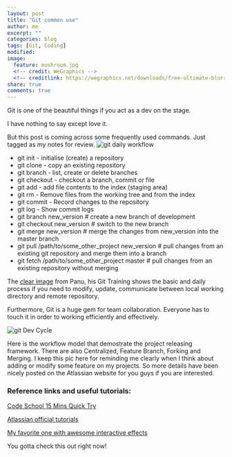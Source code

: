 ```yaml
---
layout: post
title: "Git common use"
author: me
excerpt: ""
categories: blog
tags: [Git, Coding]
modified:
image:
  feature: mushroom.jpg
  <!-- credit: WeGraphics -->
  <!-- creditlink: https://wegraphics.net/downloads/free-ultimate-blurred-background-pack/ -->
share: true
comments: true
---
```


Git is one of the beautiful things if you act as a dev on the stage.

I have nothing to say except love it.

But this post is coming across some frequently used commands. Just tagged as my notes for review.
![git daily workflow](https://1.bp.blogspot.com/--uNcah6YUSw/UZaB5xCzMNI/AAAAAAAAAhs/khSzRB0MIkc/s1600/git_everthing_is_local.png)

* git init - initialise (create) a repository
* git clone - copy an existing repository
* git branch - list, create or delete branches
* git checkout - checkout a branch, commit or file
* git add - add file contents to the index (staging area)
* git rm - Remove files from the working tree and from the index
* git commit - Record changes to the repository
* git log - Show commit logs
* git branch new_version # create a new branch of development  
* git checkout new_version # switch to the new branch  
* git merge new_version # merge the changes from new_version into the master branch  
* git pull /path/to/some_other_project new_version # pull changes from an existing git repository and merge them into a branch  
* git fetch /path/to/some_other_project master # pull changes from an existing repository without merging 

The [clear image](https://members.sange.fi/~atehwa/slides/git-slides.html) from Panu, his Git Training shows the basic and daily process if you need to modify, update, communicate between local working directory and remote repository.

Furthermore,
Git is a huge gem for team collaboration. Everyone has to touch it in order to working efficiently and effectively.

![git Dev Cycle](https://backlog.com/app/themes/backlog-child/assets/img/guides/git/collaboration/using_branches_002.png)

Here is the workflow model that demostrate the project releasing framework. There are also Centralized, Feature Branch, Forking and Merging. I keep this pic here for reminding me clearly when I think about adding or modify some feature on my projects. So more details have been nicely posted on the Atlassian website for you guys if you are interested.




### Reference links and useful tutorials:
[Code School 15 Mins Quick Try](https://try.github.io/levels/1/challenges/1)

[Atlassian official tutorials](https://www.atlassian.com/pt/git/workflows#!workflow-gitflow)

[My favorite one with awesome interactive effects](https://pcottle.github.io/learnGitBranching/)

You gotta check this out right now!